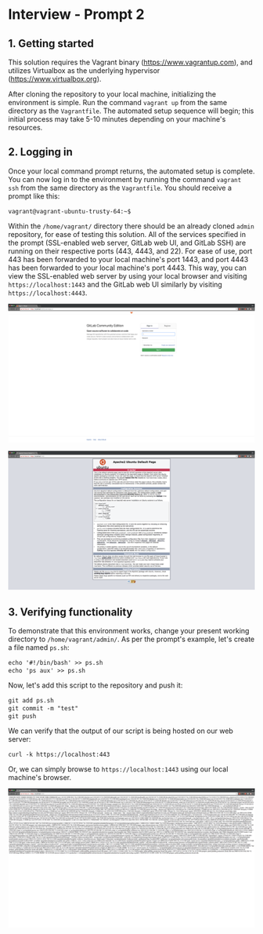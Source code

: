 # Interview - Prompt 2

## 1. Getting started

This solution requires the Vagrant binary (https://www.vagrantup.com), and utilizes Virtualbox as the underlying hypervisor (https://www.virtualbox.org).

After cloning the repository to your local machine, initializing the environment is simple. Run the command `vagrant up` from the same directory as the `Vagrantfile`. The automated setup sequence will begin; this initial process may take 5-10 minutes depending on your machine's resources.

## 2. Logging in

Once your local command prompt returns, the automated setup is complete. You can now log in to the environment by running the command `vagrant ssh` from the same directory as the `Vagrantfile`. You should receive a prompt like this:

```
vagrant@vagrant-ubuntu-trusty-64:~$
```

Within the `/home/vagrant/` directory there should be an already cloned `admin` repository, for ease of testing this solution. All of the services specified in the prompt (SSL-enabled web server, GitLab web UI, and GitLab SSH) are running on their respective ports (443, 4443, and 22). 
For ease of use, port 443 has been forwarded to your local machine's port 1443, and port 4443 has been forwarded to your local machine's port 4443. This way, you can view the SSL-enabled web server by using your local browser and visiting `https://localhost:1443` and the GitLab web UI similarly by visiting `https://localhost:4443`.

![GitLab-UI](https://github.com/abemelvin/interview/blob/master/doc/img/gitlab.png?raw=true)

![Web-UI](https://github.com/abemelvin/interview/blob/master/doc/img/web.png?raw=true)

## 3. Verifying functionality

To demonstrate that this environment works, change your present working directory to `/home/vagrant/admin/`. As per the prompt's example, let's create a file named `ps.sh`:

```
echo '#!/bin/bash' >> ps.sh
echo 'ps aux' >> ps.sh
```

Now, let's add this script to the repository and push it:

```
git add ps.sh
git commit -m "test"
git push
```

We can verify that the output of our script is being hosted on our web server:

```
curl -k https://localhost:443
```

Or, we can simply browse to `https://localhost:1443` using our local machine's browser.

![Push-Results](https://github.com/abemelvin/interview/blob/master/doc/img/results.png?raw=true)


